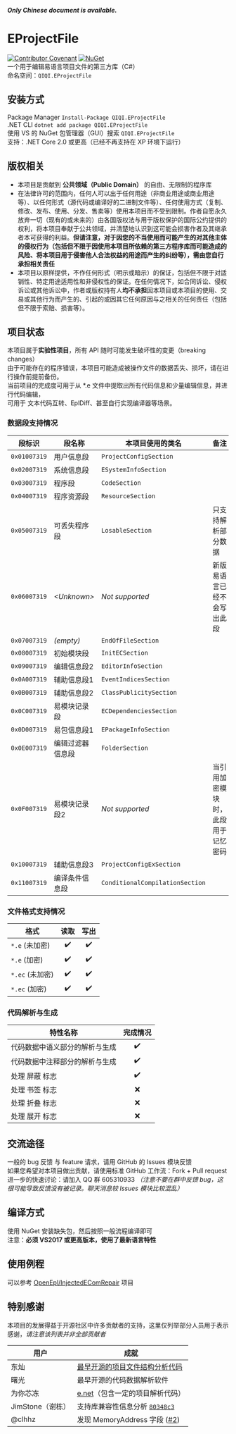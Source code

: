 ***Only Chinese document is available.***

# EProjectFile
[![Contributor Covenant](https://img.shields.io/badge/Contributor%20Covenant-2.1-4baaaa.svg)](CODE_OF_CONDUCT.md)
[![NuGet](https://img.shields.io/nuget/v/QIQI.EProjectFile.svg)](https://www.nuget.org/packages/QIQI.EProjectFile)  
一个用于编辑易语言项目文件的第三方库（C#）  
命名空间：`QIQI.EProjectFile`  

## 安装方式
Package Manager `Install-Package QIQI.EProjectFile`  
.NET CLI `dotnet add package QIQI.EProjectFile`  
使用 VS 的 NuGet 包管理器（GUI）搜索 `QIQI.EProjectFile`  
支持：.NET Core 2.0 或更高（已经不再支持在 XP 环境下运行）

## 版权相关
- 本项目是贡献到 **公共领域（Public Domain）** 的自由、无限制的程序库
- 在法律许可的范围内，任何人可以出于任何用途（非商业用途或商业用途等）、以任何形式（源代码或编译好的二进制文件等）、任何使用方式（复制、修改、发布、使用、分发、售卖等）使用本项目而不受到限制。作者自愿永久放弃一切（现有的或未来的）由各国版权法与用于版权保护的国际公约提供的权利，将本项目奉献于公共领域，并清楚地认识到这可能会损害作者及其继承者本可获得的利益。**但请注意，对于因您的不当使用而可能产生的对其他主体的侵权行为（包括但不限于因使用本项目所依赖的第三方程序库而可能造成的风险、将本项目用于侵害他人合法权益的用途而产生的纠纷等），需由您自行承担相关责任**
- 本项目以原样提供，不作任何形式（明示或暗示）的保证，包括但不限于对适销性、特定用途适用性和非侵权性的保证。在任何情况下，如合同诉讼、侵权诉讼或其他诉讼中，作者或版权持有人**均不承担**因本项目或本项目的使用、交易或其他行为而产生的、引起的或因其它任何原因与之相关的任何责任（包括但不限于索赔、损害等）。

## 项目状态
本项目属于**实验性项目**，所有 API 随时可能发生破坏性的变更（breaking changes）  
由于可能存在的程序错误，本项目可能造成被操作文件的数据丢失、损坏，请在进行操作前提前备份。  
当前项目的完成度可用于从 *.e 文件中提取出所有代码信息和少量编辑信息，并进行代码编辑，  
可用于 文本代码互转、EplDiff、甚至自行实现编译器等场景。  
### 数据段支持情况

| 段标识 | 段名称 | 本项目使用的类名 | 备注 |
| ---- | ---- | ---- | ---- |
| `0x01007319` | 用户信息段 | `ProjectConfigSection` |
| `0x02007319` | 系统信息段 | `ESystemInfoSection` |
| `0x03007319` | 程序段 | `CodeSection` |
| `0x04007319` | 程序资源段 | `ResourceSection` |
| `0x05007319` | 可丢失程序段 | `LosableSection` | 只支持解析部分数据 |
| `0x06007319` | *\<Unknown\>* | *Not supported* | 新版易语言已经不会写出此段 |
| `0x07007319` | *(empty)* | `EndOfFileSection` |
| `0x08007319` | 初始模块段 | `InitECSection` |
| `0x09007319` | 编辑信息段2 | `EditorInfoSection` |
| `0x0A007319` | 辅助信息段1 | `EventIndicesSection` |
| `0x0B007319` | 辅助信息段2 | `ClassPublicitySection` |
| `0x0C007319` | 易模块记录段 | `ECDependenciesSection` |
| `0x0D007319` | 易包信息段1 | `EPackageInfoSection` |
| `0x0E007319` | 编辑过滤器信息段 | `FolderSection` |
| `0x0F007319` | 易模块记录段2 | *Not supported* | 当引用加密模块时，此段用于记忆密码 |
| `0x10007319` | 辅助信息段3 | `ProjectConfigExSection` |
| `0x11007319` | 编译条件信息段 | `ConditionalCompilationSection` |

### 文件格式支持情况

| 格式 | 读取 | 写出 |
| ---- | :----: | :----: |
| `*.e` \(未加密\) | ✔️ | ✔️ |
| `*.e` \(加密\) | ✔️ | ✔️ |
| `*.ec` \(未加密\) | ✔️ | ✔️ |
| `*.ec` \(加密\) | ✔️ | ✔️ |

### 代码解析与生成

| 特性名称 | 完成情况 |
| ---- | :----: |
| 代码数据中语义部分的解析与生成 | ✔️ |
| 代码数据中注释部分的解析与生成 | ✔️ |
| 处理 屏蔽 标志 | ✔️ |
| 处理 书签 标志 | ❌ |
| 处理 折叠 标志 | ❌ |
| 处理 展开 标志 | ❌ |

## 交流途径
一般的 bug 反馈 与 feature 请求，请用 GitHub 的 Issues 模块反馈  
如果您希望对本项目做出贡献，请使用标准 GitHub 工作流：Fork + Pull request  
进一步的快速讨论：请加入 QQ 群 605310933 *（注意不要在群中反馈 bug，这很可能导致反馈没有被记录。聊天消息较 Issues 模块比较混乱）*  

## 编译方式
使用 NuGet 安装缺失包，然后按照一般流程编译即可  
注意：**必须 VS2017 或更高版本，使用了最新语言特性**  

## 使用例程
可以参考 [OpenEpl/InjectedEComRepair](https://github.com/OpenEpl/InjectedEComRepair) 项目

## 特别感谢
本项目的发展得益于开源社区中许多贡献者的支持，这里仅列举部分人员用于表示感谢，*请注意该列表并非全部贡献者*

| 用户 | 成就 |
| ---- | ---- |
| 东灿 | [最早开源的项目文件结构分析代码](https://bbs.125.la/forum.php?mod=viewthread&tid=13751690) |
| 曙光 | 最早开源的代码数据解析软件 |
| 为你芯冻 | [e.net](https://github.com/wnxd/e.net)（包含一定的项目解析代码） |
| JimStone（谢栋） | 支持库兼容性信息分析 [`80348c3`](https://github.com/OpenEpl/EProjectFile/commit/80348c3e42d775c1b2f2c45af699356c46b3503d) |
| @clhhz | 发现 MemoryAddress 字段 \([#2](https://github.com/OpenEpl/EProjectFile/pull/2)\) |